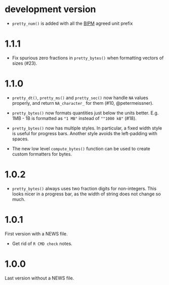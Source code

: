
# development version

* `pretty_num()` is added with all the [BIPM](https://www.bipm.org) agreed unit prefix 

# 1.1.1

* Fix spurious zero fractions in `pretty_bytes()` when formatting
  vectors of sizes (#23).

# 1.1.0

* `pretty_dt()`, `pretty_ms()` and `pretty_sec()` now handle `NA` values
  properly, and return `NA_character_` for them (#10, @petermeissner).

* `pretty_bytes()` now formats quantities just below the units better.
  E.g. 1MB - 1B is formatted as `"1 MB"` instead of `""1000 kB"` (#18).

* `pretty_bytes()` now has multiple styles. In particular, a fixed width
  style is useful for progress bars. Another style avoids the left-padding
  with spaces.

* The new low level `compute_bytes()` function can be used to create
  custom formatters for bytes.

# 1.0.2

* `pretty_bytes()` always uses two fraction digits for non-integers.
  This looks nicer in a progress bar, as the width of string does not
  change so much.

# 1.0.1

First version with a NEWS file.

* Get rid of `R CMD check` notes.

# 1.0.0

Last version without a NEWS file.
